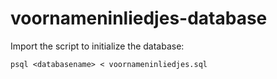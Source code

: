 # voornameninliedjes-database

Import the script to initialize the database:

`psql <databasename> < voornameninliedjes.sql`
